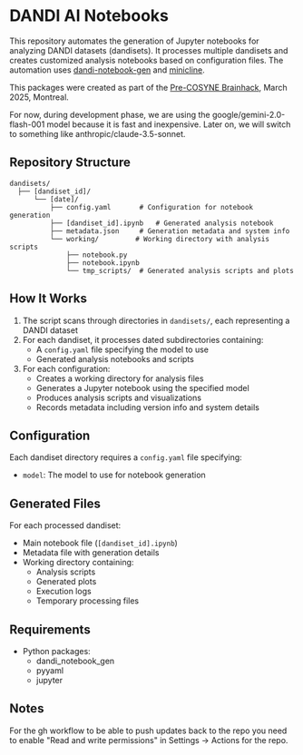 # DANDI AI Notebooks

This repository automates the generation of Jupyter notebooks for analyzing DANDI datasets (dandisets). It processes multiple dandisets and creates customized analysis notebooks based on configuration files. The automation uses [dandi-notebook-gen](https://github.com/magland/dandi-notebook-gen) and [minicline](https://github.com/magland/minicline).

This packages were created as part of the [Pre-COSYNE Brainhack](https://pre-cosyne-brainhack.github.io/hackathon2025/posts/about/), March 2025, Montreal.

For now, during development phase, we are using the google/gemini-2.0-flash-001 model because it is fast and inexpensive. Later on, we will switch to something like anthropic/claude-3.5-sonnet.

## Repository Structure

```
dandisets/
  ├── [dandiset_id]/
      └── [date]/
          ├── config.yaml       # Configuration for notebook generation
          ├── [dandiset_id].ipynb   # Generated analysis notebook
          ├── metadata.json     # Generation metadata and system info
          └── working/         # Working directory with analysis scripts
              ├── notebook.py
              ├── notebook.ipynb
              └── tmp_scripts/  # Generated analysis scripts and plots
```

## How It Works

1. The script scans through directories in `dandisets/`, each representing a DANDI dataset
2. For each dandiset, it processes dated subdirectories containing:
   - A `config.yaml` file specifying the model to use
   - Generated analysis notebooks and scripts
3. For each configuration:
   - Creates a working directory for analysis files
   - Generates a Jupyter notebook using the specified model
   - Produces analysis scripts and visualizations
   - Records metadata including version info and system details

## Configuration

Each dandiset directory requires a `config.yaml` file specifying:
- `model`: The model to use for notebook generation

## Generated Files

For each processed dandiset:
- Main notebook file (`[dandiset_id].ipynb`)
- Metadata file with generation details
- Working directory containing:
  - Analysis scripts
  - Generated plots
  - Execution logs
  - Temporary processing files

## Requirements

- Python packages:
  - dandi_notebook_gen
  - pyyaml
  - jupyter

## Notes

For the gh workflow to be able to push updates back to the repo you need to enable "Read and write permissions" in Settings -> Actions for the repo.
